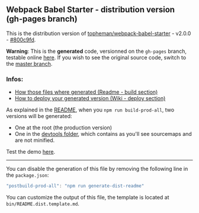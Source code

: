 ## Webpack Babel Starter - distribution version (gh-pages branch)

This is the distribution version of [topheman/webpack-babel-starter](https://github.com/topheman/webpack-babel-starter) - v2.0.0 - [#800c9fd](https://github.com/topheman/webpack-babel-starter/tree/800c9fd62201f14d2df9b7d9b51c41a4816e97cf).

**Warning**: This is the **generated** code, versionned on the `gh-pages` branch, testable online [here](https://topheman.github.io/webpack-babel-starter/). If you wish to see the original source code, switch to the [master branch](https://github.com/topheman/webpack-babel-starter).

### Infos:

* [How those files where generated (Readme - build section)](https://github.com/topheman/webpack-babel-starter#build)
* [How to deploy your generated version (Wiki - deploy section)](https://github.com/topheman/webpack-babel-starter/wiki#deploy)

As explained in the [README](https://github.com/topheman/webpack-babel-starter#build), when you `npm run build-prod-all`, two versions will be generated:

* One at the root (the production version)
* One in the [devtools folder](https://github.com/topheman/webpack-babel-starter/tree/gh-pages/devtools), which contains as you'll see sourcemaps and are not minified.

Test the demo [here](https://topheman.github.io/webpack-babel-starter/).

------

You can disable the generation of this file by removing the following line in the `package.json`:

```js
"postbuild-prod-all": "npm run generate-dist-readme"
```

You can customize the output of this file, the template is located at `bin/README.dist.template.md`.